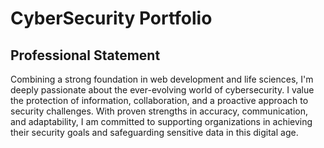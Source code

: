 # CyberSecurity Portfolio
## Professional Statement
Combining a strong foundation in web development and life sciences, I'm deeply passionate about the ever-evolving world of cybersecurity. I value the protection of information, collaboration, and a proactive approach to security challenges. With proven strengths in accuracy, communication, and adaptability, I am committed to supporting organizations in achieving their security goals and safeguarding sensitive data in this digital age.

